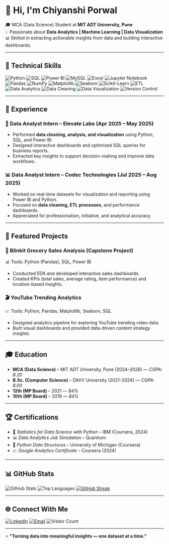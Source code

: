 # 👋 Hi, I'm Chiyanshi Porwal  

🎓 MCA (Data Science) Student at **MIT ADT University, Pune**  
💡 Passionate about **Data Analytics | Machine Learning | Data Visualization**  
📊 Skilled in extracting actionable insights from data and building interactive dashboards.  

---

## 🧠 Technical Skills
![Python](https://img.shields.io/badge/Python-3776AB?logo=python&logoColor=white)
![SQL](https://img.shields.io/badge/SQL-4479A1?logo=postgresql&logoColor=white)
![Power BI](https://img.shields.io/badge/PowerBI-F2C811?logo=powerbi&logoColor=black)
![MySQL](https://img.shields.io/badge/MySQL-00618A?logo=mysql&logoColor=white)
![Excel](https://img.shields.io/badge/MS%20Excel-217346?logo=microsoft-excel&logoColor=white)
![Jupyter Notebook](https://img.shields.io/badge/Jupyter-FA0F00?logo=jupyter&logoColor=white)
![Pandas](https://img.shields.io/badge/Pandas-150458?logo=pandas&logoColor=white)
![NumPy](https://img.shields.io/badge/NumPy-013243?logo=numpy&logoColor=white)
![Matplotlib](https://img.shields.io/badge/Matplotlib-008080)
![Seaborn](https://img.shields.io/badge/Seaborn-0C4B33)
![Scikit-Learn](https://img.shields.io/badge/Scikit--Learn-F7931E?logo=scikit-learn&logoColor=white)
![ETL](https://img.shields.io/badge/ETL-009688)
![Data Analytics](https://img.shields.io/badge/Data%20Analytics-102230)
![Data Cleaning](https://img.shields.io/badge/Data%20Cleaning-8E44AD)
![Data Visualization](https://img.shields.io/badge/Data%20Visualization-2C3E50)
![Version Control](https://img.shields.io/badge/Git%20&%20GitHub-181717?logo=github&logoColor=white)

---

## 💼 Experience
### 🧩 Data Analyst Intern – Elevate Labs (Apr 2025 – May 2025)  
- Performed **data cleaning, analysis, and visualization** using Python, SQL, and Power BI.  
- Designed interactive dashboards and optimized SQL queries for business reports.  
- Extracted key insights to support decision-making and improve data workflows.

### 📊 Data Analyst Intern – Codec Technologies (Jul 2025 – Aug 2025)  
- Worked on real-time datasets for visualization and reporting using Power BI and Python.  
- Focused on **data cleaning, ETL processes**, and performance dashboards.  
- Appreciated for professionalism, initiative, and analytical accuracy.  

---

## 📂 Featured Projects
### 🛒 Blinkit Grocery Sales Analysis (Capstone Project)  
📊 Tools: Python (Pandas), SQL, Power BI  
- Conducted EDA and developed interactive sales dashboards.  
- Created KPIs (total sales, average rating, item performance) and location-based insights.  

### 🎬 YouTube Trending Analytics  
📈 Tools: Python, Pandas, Matplotlib, Seaborn, SQL  
- Designed analytics pipeline for exploring YouTube trending video data.  
- Built visual dashboards and provided data-driven content strategy insights.  

---

## 🎓 Education
- **MCA (Data Science)** – MIT ADT University, Pune (2024–2026) — *CGPA: 8.20*  
- **B.Sc. (Computer Science)** – DAVV University (2021–2024) — *CGPA: 8.00*  
- **12th (MP Board)** – 2021 — *84%*  
- **10th (MP Board)** – 2019 — *84%*  

---

## 🏆 Certifications
- 🧮 *Statistics for Data Science with Python* – IBM (Coursera, 2024)  
- 📊 *Data Analytics Job Simulation* – Quantium  
- 🐍 *Python Data Structures* – University of Michigan (Coursera)  
- 📈 *Google Analytics Certificate* – Coursera (2024)

---

## 📊 GitHub Stats
![GitHub Stats](https://github-readme-stats.vercel.app/api?username=Chiyanshi005&show_icons=true&theme=radical)
![Top Languages](https://github-readme-stats.vercel.app/api/top-langs/?username=Chiyanshi005&layout=compact&theme=radical)
[![GitHub Streak](https://streak-stats.demolab.com?user=Chiyanshi005&theme=radical)](https://git.io/streak-stats)

---

## 🌐 Connect With Me
[![LinkedIn](https://img.shields.io/badge/LinkedIn-Chiyanshi%20Porwal-blue?logo=linkedin)](https://www.linkedin.com/in/chiyanshi-porwal-4a57a5250/)
[![Email](https://img.shields.io/badge/Email-chiyanshiporwal@gmail.com-red?logo=gmail&logoColor=white)](mailto:chiyanshiporwal@gmail.com)
![Visitor Count](https://komarev.com/ghpvc/?username=Chiyanshi005&color=blue)

---

⭐ **"Turning data into meaningful insights — one dataset at a time."**
